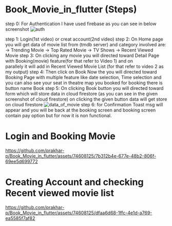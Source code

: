 # Book_Movie_in_flutter (Steps)
step 0: For Authentication I have used firebase as you can see in below screenshot
![auth](https://github.com/prakhar-p/Book_Movie_in_flutter/assets/74608125/094752de-1252-476d-a435-625e7751bb6f)

step 1: Login(1st video) or creat account(2nd video)
step 2: On Home page you will get data of movie list from (tmdb server) and category involved are:
                -> Trending Movie
                -> Top Rated Movie
                -> TV Shows
                -> Recent Viewed Movie
step 3: On clicking any movie you will directed toward Detail Page with Booking(movie) feature(for that refer to Video 1) and on     
        parallely it will add in Recent Viewed Movie List (for that refer to video 2 as my output)
step 4: Then click on Book Now the you will directed toward Booking Page with multiple feature like date selection, Time selection and 
        you can also see your seat in theatre map you booked for booking there is button name Book
step 5: On clicking Book button you will directed toward form which will store data in cloud firestore (as you can see in the given       
        screenshot of cloud firestore) on clicking the given button data will get store on cloud firestore
![data_of_movie](https://github.com/prakhar-p/Book_Movie_in_flutter/assets/74608125/e808e9fc-3d61-46dd-9ebd-e71d690875ce)
step 6: for Confirmation Toast msg will appear and you will be back at the booking screen and booking screen contain pay option but for 
        now it is non functional.


# Login and Booking Movie
https://github.com/prakhar-p/Book_Movie_in_flutter/assets/74608125/7b312b4e-677e-48b2-806f-69ee5d699772

# Creating Account and checking Recent viewed movie list
https://github.com/prakhar-p/Book_Movie_in_flutter/assets/74608125/dfaa6d68-1ffc-4e1d-a769-ea5585f7af82


